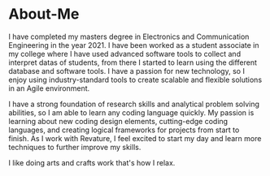 # About-Me

I have completed my masters degree in Electronics and Communication Engineering in the year 2021. I have been worked as a student associate in my college where I have used advanced software tools to collect and interpret datas of students, from there I started to learn using the different database and software tools. I have a passion for new technology, so I enjoy using industry-standard tools to create scalable and flexible solutions in an Agile environment.

I have a strong foundation of research skills and analytical problem solving abilities, so I am able to learn any coding language quickly. My passion is learning about new coding design elements, cutting-edge coding languages, and creating logical frameworks for projects from start to finish. As I work with Revature, I feel excited to start my day and learn more techniques to further improve my skills. 



I like doing arts and crafts work that's how I relax.
